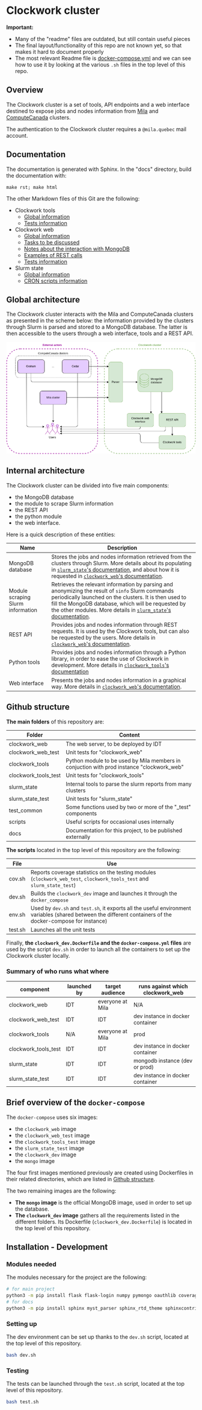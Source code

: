 # Clockwork cluster

**Important:**
* Many of the "readme" files are outdated, but still contain useful pieces
* The final layout/functionality of this repo are not known yet, so that
makes it hard to document properly
* The most relevant Readme file is
[docker-compose.yml](https://https://github.com/mila-iqia/clockwork/blob/master/docker-compose.yml)
and we can see how to use it by looking at the various `.sh` files
in the top level of this repo.

## Overview

The Clockwork cluster is a set of tools, API endpoints and a web interface
destined to expose jobs and nodes information from [Mila](https://docs.mila.quebec/)
and [ComputeCanada](https://docs.computecanada.ca/) clusters.

The authentication to the Clockwork cluster requires a `@mila.quebec` mail account.

## Documentation

The documentation is generated with Sphinx.
In the "docs" directory, build the documentation with:
```
make rst; make html
```

The other Markdown files of this Git are the following:
* Clockwork tools
  * [Global information](clockwork_tools/README.md)
  * [Tests information](clockwork_tools_test/README.md)
* Clockwork web
  * [Global information](clockwork_web/README.md)
  * [Tasks to be discussed](clockwork_web/TODO.md)
  * [Notes about the interaction with MongoDB](clockwork_web/about_queries.md)
  * [Examples of REST calls](clockwork_web/REST_API.md)
  * [Tests information](clockwork_web_test/README.md)
* Slurm state
  * [Global information](slurm_state/README.md)
  * [CRON scripts information](slurm_state/cron_scripts/README.md)

## Global architecture

The Clockwork cluster interacts with the Mila and ComputeCanada clusters as
presented in the scheme below: the information provided by the clusters through
Slurm is parsed and stored to a MongoDB database.
The latter is then accessible to the users through a web interface, tools and a
REST API.

![Global architecture](docs/images/global_architecture.png)

## Internal architecture

The Clockwork cluster can be divided into five main components:
* the MongoDB database
* the module to scrape Slurm information
* the REST API
* the python module
* the web interface.

Here is a quick description of these entities:

| Name | Description |
| -- | -- |
| MongoDB database | Stores the jobs and nodes information retrieved from the clusters through Slurm. More details about its populating in [`slurm_state`'s documentation](slurm_state/README.md), and about how it is requested in [`clockwork_web`'s documentation](clockwork_web/README.md). |
| Module scraping Slurm information | Retrieves the relevant information by parsing and anonymizing the result of `sinfo` Slurm commands periodically launched on the clusters. It is then used to fill the MongoDB database, which will be requested by the other modules. More details in [`slurm_state`'s documentation](slurm_state/README.md). |
| REST API | Provides jobs and nodes information through REST requests. It is used by the Clockwork tools, but can also be requested by the users. More details in [`clockwork_web`'s documentation](clockwork_web/README.md). |
| Python tools | Provides jobs and nodes information through a Python library, in order to ease the use of Clockwork in development. More details in [`clockwork_tools`'s documentation](clockwork_tools/README.md) |
| Web interface | Presents the jobs and nodes information in a graphical way. More details in [`clockwork_web`'s documentation](clockwork_web/README.md). |



## Github structure

**The main folders** of this repository are:

| Folder | Content |
| -- | -- |
| clockwork_web | The web server, to be deployed by IDT |
| clockwork_web_test | Unit tests for "clockwork_web" |
| clockwork_tools | Python module to be used by Mila members in conjuction with prod instance "clockwork_web" |
| clockwork_tools_test | Unit tests for "clockwork_tools" |
| slurm_state | Internal tools to parse the slurm reports from many clusters |
| slurm_state_test | Unit tests for "slurm_state" |
| test_common | Some functions used by two or more of the "_test" components |
| scripts | Useful scripts for occasional uses internally |
| docs | Documentation for this project, to be published externally |

**The scripts** located in the top level of this repository are the following:

| File    | Use |
| -- | -- |
| cov.sh  | Reports coverage statistics on the testing modules (`clockwork_web_test`, `clockwork_tools_test` and `slurm_state_test`) |
| dev.sh  | Builds the `clockwork_dev` image and launches it through the `docker_compose` |
| env.sh  | Used by `dev.sh` and `test.sh`, it exports all the useful environment variables (shared between the different containers of the docker-compose for instance) |
| test.sh | Launches all the unit tests |

Finally, **the `clockwork_dev.Dockerfile` and the `docker-compose.yml` files** are used by the script `dev.sh`
in order to launch all the containers to set up the Clockwork cluster locally.

### Summary of who runs what where

| component | launched by | target audience | runs against which clockwork_web |
|--|--|--|--|
| clockwork_web | IDT | everyone at Mila | N/A |
| clockwork_web_test | IDT | IDT | dev instance in docker container |
| clockwork_tools | N/A | everyone at Mila  | prod |
| clockwork_tools_test | IDT | IDT | dev instance in docker container |
| slurm_state | IDT | IDT | mongodb instance (dev or prod) |
| slurm_state_test | IDT | IDT | dev instance in docker container |


## Brief overview of the `docker-compose`

The `docker-compose` uses six images:
* the `clockwork_web` image
* the `clockwork_web_test` image
* the `clockwork_tools_test` image
* the `slurm_state_test` image
* the `clockwork_dev` image
* the `mongo` image

The four first images mentioned previously are created using Dockerfiles in
their related directories, which are listed in [Github structure](#github-structure).

The two remaining images are the following:
* **The `mongo` image** is the official MongoDB image, used in order to set up
the database.
* **The `clockwork_dev` image** gathers all the requirements listed in the
different folders. Its Dockerfile (`clockwork_dev.Dockerfile`) is located  in the top level of this repository.

## Installation - Development

### Modules needed

The modules necessary for the project are the following:

```bash
# for main project
python3 -m pip install flask flask-login numpy pymongo oauthlib coverage black
# for docs
python3 -m pip install sphinx myst_parser sphinx_rtd_theme sphinxcontrib.httpdomain
```

### Setting up

The dev environment can be set up thanks to the `dev.sh` script, located at the
top level of this repository.

```bash
bash dev.sh
```

### Testing

The tests can be launched through the `test.sh` script, located at the top level
of this repository.

```bash
bash test.sh
```
